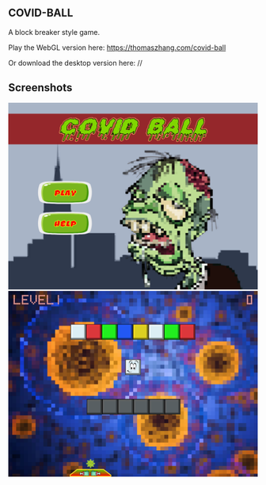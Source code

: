 ## COVID-BALL

A block breaker style game.

Play the WebGL version here: https://thomaszhang.com/covid-ball

Or download the desktop version here: //

## Screenshots

![Cover](Assets/Screenshot/covid-ball-cover.PNG)
![Cover](Assets/Screenshot/covid-ball-play.PNG)
